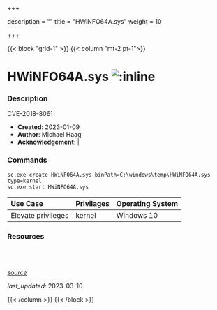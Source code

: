 +++

description = ""
title = "HWiNFO64A.sys"
weight = 10

+++


{{< block "grid-1" >}}
{{< column "mt-2 pt-1">}}


# HWiNFO64A.sys ![:inline](/images/twitter_verified.png) 


### Description

CVE-2018-8061

- **Created**: 2023-01-09
- **Author**: Michael Haag
- **Acknowledgement**:  | [](https://twitter.com/)

### Commands

```
sc.exe create HWiNFO64A.sys binPath=C:\windows\temp\HWiNFO64A.sys type=kernel
sc.exe start HWiNFO64A.sys
```

| Use Case | Privilages | Operating System | 
|:---- | ---- | ---- |
| Elevate privileges | kernel | Windows 10 |

### Resources
<br>
<br>



[*source*](https://github.com/magicsword-io/LOLDrivers/tree/main/yaml/hwinfo64a.sys.yml)

*last_updated:* 2023-03-10








{{< /column >}}
{{< /block >}}
